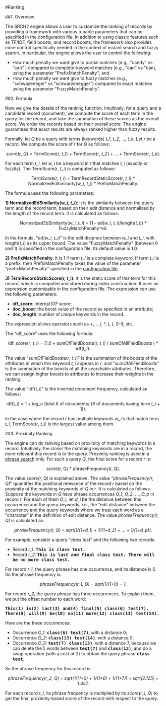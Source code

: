 #Ranking

##1. Overview

The SRCH2 engine allows a user to customize the ranking of records by providing a framework with various tunable parameters that can be specified in the configuration file. In addition to using classic features such as TF/IDF, field boosts, and record boosts, the framework also provides more control specifically needed in the context of instant search and fuzzy search. In particular, the engine allows the user to control the following:

- How much penalty we want give to partial matches (e.g., "candy" vs "can" ) compared to complete-keyword matches (e.g., "can" vs "can), using the parameter "PrefixMatchPenalty"; and
- How much penalty we want give to fuzzy matches (e.g., "schwazeneger" vs "schwarzenegger") compared to exact matches using the parameter "FuzzyMatchPenalty".

##2. Formula

Now we give the details of the ranking function. Intuitively, for a query and a candidate record (document), we compute the score of each term in the query for the record, and take the summation of these scores as the overall score. We order the records based on their overall score. The engine guarantees that exact results are always ranked higher than fuzzy results.

Formally, let <i>Q</i> be a query with terms (keywords) <i>t_1</i>, <i>t_2</i>, ..., <i>t_k</i>. Let <i>r</i> be a record. We compute the score of <i>r</i> for <i>Q</i> as follows:

<center> score(<i>r</i>, <i>Q</i>) = TermScore(<i>r</i>, <i>t_1</i>) + TermScore(<i>r</i>, <i>t_2</i>) + ... + TermScore(<i>r</i>, <i>t_k</i>).</center>

For each term <i>t_i</i>, let <i>w_i</i> be a keyword in <i>r</i> that matches <i>t_i</i> (exactly or fuzzily). The TermScore(<i>r</i>, <i>t_i</i>) is computed as follows:

<center> TermScore(<i>r</i>, <i>t_i</i>) = TermRecordStaticScore(<i>r</i>, <i>t_i</i>) * NormalizedEdSimilarity(<i>w_i</i>, <i>t_i</i>) * PrefixMatchPenalty.</center>

The formula uses the following parameters:

<b>1) NormalizedEdSimilarity(<i>w_i</i>, <i>t_i</i>)</b>: it is the similarity between the query term and the record term, based on their edit distance and normalized by the length of the record term. It is calculated as follows:

<center> NormalizedEdSimilarity(<i>w_i</i>, <i>t_i</i>) = (1 - ed(<i>w_i</i>, <i>t_i</i>)/length(<i>t_i</i>)) * FuzzyMatchPenalty^ed. </center>

In the formula, "ed(<i>w_i</i>, <i>t_i</i>)" is the edit distance between <i>w_i</i> and <i>t_i</i>, with length(<i>t_i</i>) as its upper bound. The value "FuzzyMatchPenalty" (between 0 and 1) is specified in the configuration file. Its default value is 1.0.

<b>2) PrefixMatchPenalty</b>: It is 1 if term <i>t_i</i> is a complete keyword. If term <i>t_i</i> is a prefix, then PrefixMatchPenalty takes the value of the parameter "prefixMatchPenalty" specified in the [configuration file](../example-demo/srch2-config.xml).

<b>3) TermRecordStaticScore(r, t_i)</b>: It is the static score of this term for this record, which is computed and stored during index construction. It uses an expression customizable in the configuration file. The expression can use the following parameters:

- <b>idf_score</b>: internal IDF score;
- <b>doc_boost</b>: the boost value of the record as specified in an attribute;
- <b>doc_length</b>: number of unique keywords in the record.

The expression allows operators such as +, -, /, *, (, ), 0-9, etc.

The "idf_score" uses the following formula:

<center> idf_score(<i>r</i>, <i>t_i</i>) = (1.0 + sumOfFieldBoosts(r, <i>t_i</i>) / sumOfAllFieldBoosts ) * idf(<i>t_i</i>).</center>

The value "sumOfFieldBoosts(<i>r</i>, <i>t_i</i>)" is the summation of the boosts of the attributes in which this keyword <i>t_i</i> appears in <i>r</i>, and "sumOfAllFieldBoosts" is the summation of the boosts of all the searchable attributes. Therefore, we can assign higher boosts to attributes to increase their weights in the ranking.

The value "idf(<i>t_i</i>)" is the inverted document frequency, calculated as follows:

<center>idf(<i>t_i</i>) = 1 + <i>log_e</i> (total # of documents/ (# of documents having term <i>t_i</i> + 1)).</center>

In the case where the record <i>r</i> has multiple keywords <i>w_i</i>'s that match term <i>t_i</i>, TermScore(<i>r</i>, <i>t_i</i>) is the largest value among them.

##3. Proximity Ranking

The engine can do ranking based on proximity of matching keywords
in a record.  Intuitively, the closer the matching keywords are in a
record, the more relevant this record is to the query.   Proximity
ranking is used in a [phrase 
search](restful-search.mkd#334-proximity-search) only.  For such a
query <i>Q</i>, the final score for a record <i>r</i> is:
<center> score(r, Q) * phraseFrequency(r, Q).</center>

The value <i>score(r, Q)</i> is explained above. The value
"<i>phraseFrequency(r, Q)</i>" quantifies the positional relevance of the 
record <i>r</i> based 
on the proximity of the matching keywords of <i>Q</i> in <i>r</i>.
It is calculated as follows.  Suppose the keywords in <i>Q</i> have
phrase occurrences <i>O_1</i>, <i>O_2</i>, ..., <i>O_p</i> in record
<i>r</i>.  For each of them <i>O_i</i>, let <i>d_i</i> be the distance
between this occurrence and the query keywords, i.e., the "edit distance"
between the occurrence and the query keywords where we treat each word
as a "character" in the definition of edit distance.  The value
<i>phraseFrequency(r, Q)</i> is calculated as:
<center><i>phraseFrequency(r, Q)</i> = <i>sqrt(1/(1+d_1) + 1/(1+d_2) + ... + 1/(1+d_p))</i>.</center>

For example, consider a query "<i>class test</i>" and the following
two records:

- Record <i>r_1</i>: <b><tt>This is class test.</tt></b>
- Record <i>r_2</i>: <b><tt>This is last and final class test. There will be no more class test.</tt></b>

For record <i>r_1</i>, the query phrase has one occurrence, and its
distance is 0.  So the phrase frequency is:
<center><i>phraseFrequency(r_1, Q)</i> = <i>sqrt(1/(1+0) = 1</i>.</center>

For record <i>r_2</i>, the query phrase has three occurrences.  To
explain them, we put the offset number to each word:

<b><tt>This(1) is(2) last(3) and(4) final(5) class(6) test(7). There(8) will(9) be(10) no(11) more(12) class(13) test(14).</tt></b>

Here are the three occurrences:

- Occurrence <i>O_1</i>: <b><tt>class(6) test(7)</tt></b>, with a distance 0;
- Occurrence <i>O_2</i>: <b><tt>class(13) test(14)</tt></b>, with a distance 0;
- Occurrence <i>O_3</i>: <b><tt>test(7) class(13)</tt></b>, with a
 distance 7, because we can delete the 5 words between
<b><tt>test(7)</tt></b> and <b><tt>class(13)</tt></b>, and do a swap
operation (with a cost of 2) to obtain the query phrase <b><tt>class test</tt></b>.

So the phrase frequency for this record is:

<center><i>phraseFrequency(r_2, Q)</i> = <i>sqrt(1/(1+0) + 1/(1+0) + 1/(1+7)) = sqrt(2.125) = 1.457</i>.</center>

For each record <i>r_i</i>, its phrase frequency is multiplied by its
<i>score(r_i, Q)</i> to get the final proximity-based score of the
record with respect to the query.









